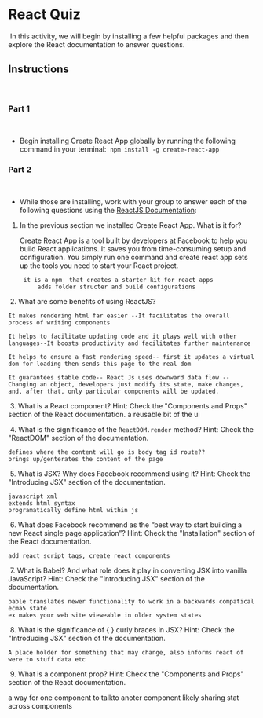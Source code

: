 # React Quiz
​
In this activity, we will begin by installing a few helpful packages and then explore the React documentation to answer questions.
​
## Instructions
​
### Part 1
​
* Begin installing Create React App globally by running the following command in your terminal:
​
`npm install -g create-react-app`
​
### Part 2
​
* While those are installing, work with your group to answer each of the following questions using the [ReactJS Documentation](https://facebook.github.io/react/):
​
1. In the previous section we installed Create React App. What is it for?

	Create React App is a tool built by developers at Facebook to help you build React applications. It saves you from time-consuming setup and configuration. 
	You simply run one command and create react app sets up the tools you need to start your React project.

		it is a npm  that creates a starter kit for react apps
			adds folder structer and build configurations

​
2. What are some benefits of using ReactJS?

	It makes rendering html far easier --It facilitates the overall process of writing components
	
	It helps to facilitate updating code and it plays well with other languages--It boosts productivity and facilitates further maintenance

	It helps to ensure a fast rendering speed-- first it updates a virtual dom for loading then sends this page to the real dom
	
	It guarantees stable code-- React Js uses downward data flow --Changing an object, developers just modify its state, make changes, and, after that, only particular components will be updated. 

	


​
3. What is a React component? Hint: Check the "Components and Props" section of the 
React documentation.
	a reusable bit of the ui

​
4. What is the significance of the `ReactDOM.render` method? 
Hint: Check the "ReactDOM" section of the documentation.

	defines where the content will go is body tag id route?? 
	brings up/genterates the content of the page 

​
5. What is JSX? Why does Facebook recommend using it? 
Hint: Check the "Introducing JSX" section of the documentation.

	javascript xml
	extends html syntax
	programatically define html within js	

​
6. What does Facebook recommend as the 
“best way to start building a new React single page application”? 
Hint: Check the "Installation" section of the React documentation.

	add react script tags, create react components

​
7. What is Babel? And what role does it play in converting JSX into vanilla JavaScript? 
Hint: Check the "Introducing JSX" section of the documentation.

	bable translates newer functionality to work in a backwards compatical ecma5 state
	ex makes your web site vieweable in older system states

​
8. What is the significance of { } curly braces in JSX? 
Hint: Check the "Introducing JSX" section of the documentation.

	A place holder for something that may change, also informs react of were to stuff data etc
​
9. What is a component prop? Hint: Check the "Components and Props"
 section of the React documentation.

a way for one component to talkto anoter component likely sharing stat across components